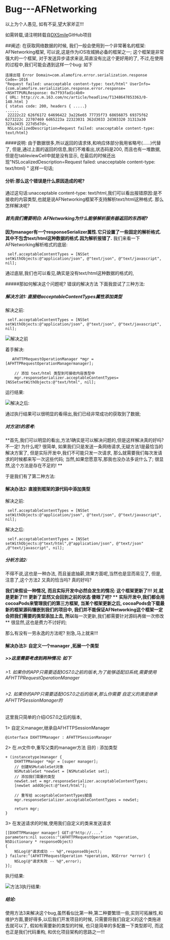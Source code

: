 # Bug---AFNetworking

以上为个人愚见, 如有不妥,望大家斧正!!! 

如需转载,请注明转载自[DXSmile](https://github.com/DXSmile)GitHub项目


##阐述:
在获取网络数据的时候, 我们一般会使用到一个非常著名的框架: AFNetworking框架, 可以说,这是作为iOS攻城狮必备的框架之一;
这个框架是非常强大的一个框架, 对于发送异步请求来说,简直没有比这个更好用的了, 不过,在使用的过程中,我们可能会遇到这样一个bug: 如下
```
连接出错 Error Domain=com.alamofire.error.serialization.response Code=-1016 
"Request failed: unacceptable content-type: text/html" UserInfo=
{com.alamofire.serialization.response.error.response=<NSHTTPURLResponse: 0x7f93fad1c4b0> 
{ URL: http://c.m.163.com/nc/article/headline/T1348647853363/0-140.html } 
{ status code: 200, headers { .....}
...... 
 22222c22 626f6172 64696422 3a226e65 77735f73 68656875 69375f62 6273222c 22707469 6d65223a 22323031 362d3033 2d303320 31313a30 323a3435 227d5d7d>,
 NSLocalizedDescription=Request failed: unacceptable content-type: text/html}
```
####说明:
  由于数据很多,所以返回的请求体,和响应体部分我用省略号(......)代替了, 但是,通过上面的返回的信息,我们不难看出,状态码是200, 而且也有一堆数据, 但是在tableviewCell中就是没有显示, 在最后的时候还出现"NSLocalizedDescription=Request failed: unacceptable content-type: text/html} " 这样一句话;
#### 分析:那么这个错误是什么原因造成的呢?
通过这句话:unacceptable content-type: text/html,我们可以看出报错原因:是不接收的内容类型,也就是说AFNetworking框架不支持解析text/html这种格式. 那么怎样解决呢? 

##### 首先我们需要明白: AFNetworking为什么能够解析服务器返回的东西呢?
**因为manager有一个responseSerializer属性.它只设置了一些固定的解析格式.其中不包含text/html这种数据的格式.因为解析报错了.**
我们来看一下AFNetworking解析格式的底层:
```
 self.acceptableContentTypes = [NSSet setWithObjects:@"application/json", @"text/json", @"text/javascript", nil];
```
通过底层,我们也可以看见,确实是没有text/html这种数据的格式的,


#####那如何解决这个问题呢?
错误的解决方法
下面我尝试了三种方法: 
##### 解决方法1:   直接给acceptableContentTypes属性添加类型

解决之前: 
```
 self.acceptableContentTypes = [NSSet setWithObjects:@"application/json", @"text/json", @"text/javascript", nil];
```

![解决之前](http://upload-images.jianshu.io/upload_images/1483059-0dce8d862ce1eb70.png?imageMogr2/auto-orient/strip%7CimageView2/2/w/1240)

着手解决:
```
   AFHTTPRequestOperationManager *mgr = [AFHTTPRequestOperationManagermanager];

    // 添加 text/html 类型到可接收内容类型中
    mgr.responseSerializer.acceptableContentTypes= [NSSetsetWithObjects:@"text/html", nil];
```
运行结果: 

![解决之后:](http://upload-images.jianshu.io/upload_images/1483059-eb03908cf75c4646.png?imageMogr2/auto-orient/strip%7CimageView2/2/w/1240)

通过执行结果可以很明显的看得出,我们已经非常成功的获取到了数据;
##### 对方法1的思考:
 **首先,我们可以明显的看出,方法1确实是可以解决问题的,但是这样解决真的好吗?   不一定! 
为什么呢? 很简单, 如果我们只是发送一条网络请求,无疑方法1是最恰当的解决方案了,  但是实际开发中,我们不可能只发一次请求, 那么就需要我们每次发请求的时候都来写一次这些代码; 当然,如果您愿意写,那我也没办法多说什么了;
很显然,这个方法是存在不足的! **

于是我们有了第二种方法: 
#### 解决办法2: 直接到框架的源代码中添加类型
解决之前: 
```
 self.acceptableContentTypes = [NSSet setWithObjects:@"application/json", @"text/json", @"text/javascript", nil];
```

解决之后: 
```
 self.acceptableContentTypes = [NSSet setWithObjects:@"text/html",@"application/json", @"text/json" ,@"text/javascript", nil];
```
##### 分析方法2:
不得不说,这也是一种办法, 而且釜底抽薪,效果方面呢,当然也是显而易见了, 但是, 注意了,这个方法2 又真的恰当吗? 真的好吗?  

**我们来假设一种情况, 而且实际开发中必然会发生的情况: 这个框架更新了!!!
对,就是更新了!!!  更新了显然又会回到之前的状态 
傻眼了吧?   **
实际开发中,我们都会用cocoaPods来管理我们的第三方框架,  当某个框架更新之后, cocoaPods会下载最新的框架源码镶嵌到我们的项目中, 我们并不能保证AFNetworking这个框架一定会把我们需要的类型添加上去, 所以**每一次更新,我们都需要针对源码再做一次修改**
很显然,这也是费力不讨好的;

那么有没有一劳永逸的方法呢?  别急,马上就来!!!

#### 解决办法3: 自定义一个manager ,拓展一个类型
##### >>这里需要考虑到两种情况: 如下
###### >1. 如果你的APP只需要适配iOS7.0之前的版本,为了能够适配旧系统,需要使用 AFHTTPRequestOperationManager 

 
###### >2. 如果你的APP只需要适配iOS7.0之后的版本,那么你需要 自定义的类是继承AFHTTPSessionManager的

这里我只简单的介绍iOS7.0之后的版本,

1>	自定义manager,继承自AFHTTPSessionManager
```
@interface DXHTTPManager : AFHTTPSessionManager
```
2>	在.m文件中,重写父类的manager方法  目的 : 添加类型
```
+ (instancetype)manager {
    DXHTTPManager *mgr = [super manager];
    // 创建NSMutableSet对象
    NSMutableSet *newSet = [NSMutableSet set];
    // 添加我们需要的类型 
    newSet.set = mgr.responseSerializer.acceptableContentTypes;
    [newSet addObject:@"text/html"];
    
    // 重写给 acceptableContentTypes赋值
    mgr.responseSerializer.acceptableContentTypes = newSet;
    
    return mgr;
}
```
3>	在发送请求的时候,使用我们自定义的类来发送请求
```
[[DXHTTPManager manager] GET:@"http://...." 
parameters:nil success:^(AFHTTPRequestOperation *operation, NSDictionary * responseObject) 
{
    NSLog(@"请求成功 -- %@",responseObject);
} failure:^(AFHTTPRequestOperation *operation, NSError *error) {
    NSLog(@"请求失败 -- %@",error);
}];
```

执行结果: 


![方法3执行结果:](http://upload-images.jianshu.io/upload_images/1483059-7d8b56fa24d99588.png?imageMogr2/auto-orient/strip%7CimageView2/2/w/1240)

#####  结论:
 使用方法3来解决这个bug,虽然看似比第一种,第二种要繁琐一些,实则可拓展性,和维护方面,要好得多,以后我们开发项目的时候, 只需要将我们自定义的这个类拖进去就可以了, 假如有需要新的类型的时候, 也只是简单的多配置一下类型即可, 
而这也正是我们代码重构, 和优化项目架构的思路之一!!!



 





 








